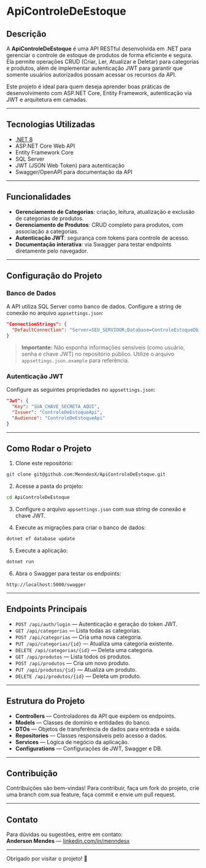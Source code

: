 # ApiControleDeEstoque

## Descrição

A **ApiControleDeEstoque** é uma API RESTful desenvolvida em .NET para gerenciar o controle de estoque de produtos de forma eficiente e segura. Ela permite operações CRUD (Criar, Ler, Atualizar e Deletar) para categorias e produtos, além de implementar autenticação JWT para garantir que somente usuários autorizados possam acessar os recursos da API.

Este projeto é ideal para quem deseja aprender boas práticas de desenvolvimento com ASP.NET Core, Entity Framework, autenticação via JWT e arquitetura em camadas.

---

## Tecnologias Utilizadas

- [.NET 8](https://dotnet.microsoft.com/en-us/)
- ASP.NET Core Web API
- Entity Framework Core
- SQL Server
- JWT (JSON Web Token) para autenticação
- Swagger/OpenAPI para documentação da API

---

## Funcionalidades

- **Gerenciamento de Categorias**: criação, leitura, atualização e exclusão de categorias de produtos.
- **Gerenciamento de Produtos**: CRUD completo para produtos, com associação a categorias.
- **Autenticação JWT**: segurança com tokens para controle de acesso.
- **Documentação interativa**: via Swagger para testar endpoints diretamente pelo navegador.

---

## Configuração do Projeto

### Banco de Dados

A API utiliza SQL Server como banco de dados. Configure a string de conexão no arquivo `appsettings.json`:

```json
"ConnectionStrings": {
  "DefaultConnection": "Server=SEU_SERVIDOR;Database=ControleEstoqueDb;Trusted_Connection=True;TrustServerCertificate=True"
}
```

> **Importante:** Não exponha informações sensíveis (como usuário, senha e chave JWT) no repositório público. Utilize o arquivo `appsettings.json.example` para referência.

### Autenticação JWT

Configure as seguintes propriedades no `appsettings.json`:

```json
"Jwt": {
  "Key": "SUA_CHAVE_SECRETA_AQUI",
  "Issuer": "ControleDeEstoqueApi",
  "Audience": "ControleDeEstoqueApi"
}
```

---

## Como Rodar o Projeto

1. Clone este repositório:

```bash
git clone git@github.com:MenndesX/ApiControleDeEstoque.git
```

2. Acesse a pasta do projeto:

```bash
cd ApiControleDeEstoque
```

3. Configure o arquivo `appsettings.json` com sua string de conexão e chave JWT.

4. Execute as migrações para criar o banco de dados:

```bash
dotnet ef database update
```

5. Execute a aplicação:

```bash
dotnet run
```

6. Abra o Swagger para testar os endpoints:

```
http://localhost:5000/swagger
```

---

## Endpoints Principais

- `POST /api/auth/login` — Autenticação e geração do token JWT.
- `GET /api/categorias` — Lista todas as categorias.
- `POST /api/categorias` — Cria uma nova categoria.
- `PUT /api/categorias/{id}` — Atualiza uma categoria existente.
- `DELETE /api/categorias/{id}` — Deleta uma categoria.
- `GET /api/produtos` — Lista todos os produtos.
- `POST /api/produtos` — Cria um novo produto.
- `PUT /api/produtos/{id}` — Atualiza um produto.
- `DELETE /api/produtos/{id}` — Deleta um produto.

---

## Estrutura do Projeto

- **Controllers** — Controladores da API que expõem os endpoints.
- **Models** — Classes de domínio e entidades do banco.
- **DTOs** — Objetos de transferência de dados para entrada e saída.
- **Repositories** — Classes responsáveis pelo acesso a dados.
- **Services** — Lógica de negócio da aplicação.
- **Configurations** — Configurações de JWT, Swagger e DB.

---

## Contribuição

Contribuições são bem-vindas! Para contribuir, faça um fork do projeto, crie uma branch com sua feature, faça commit e envie um pull request.

---

## Contato

Para dúvidas ou sugestões, entre em contato:  
**Anderson Mendes** — [linkedin.com/in/menndesx](https://www.linkedin.com/in/anderson-mendes-34880724a)  


---

Obrigado por visitar o projeto! 🚀
